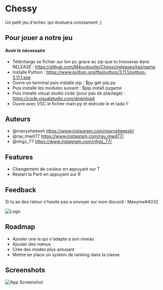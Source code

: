 
# Chessy

Un petit jeu d'echec qui évoluera constament ;)


## Pour jouer a notre jeu

#### Avoir le nécessaire
* Télécharge se fichier sur ton pc grace au zip que tu trouveras dans RELEASE : https://github.com/M4xydouille/Chessy/releases/tag/game
* Installe Python : https://www.python.org/ftp/python/3.11.1/python-3.11.1.exe
* Ouvre un terminal puis installe pip : $py get-pip.py
* Puis installe les modules suivant : $pip install pygame
* Puis installe visual studio code (pour pas de plantage) : https://code.visualstudio.com/download
* Ouvre avec VSC le fichier main.py et éxécute le et tada !!





## Auteurs

- @maxysheeesh https://www.instagram.com/maxysheeesh/
- @ray_mwd77 https://www.instagram.com/ray_mwd77/
- @nhgz_77 https://www.instagram.com/nhgz_77/



## Features

- Changement de couleur en appuyant sur T
- Restart la Parti en appuyant sur R



## Feedback

Si tu as des retour n'hesite pas a envoyer sur mon discord : Maxyme#4032


![Logo](https://image.noelshack.com/fichiers/2022/50/1/1670883596-black-international-chess-day-instagram-post-1.png)


## Roadmap

- Ajouter une ia qui s'adapte a son niveau 
- Ajouter des menus
- Crée des modes plus amusant 
- Mettre en place un system de ranking dans la classe


## Screenshots

![App Screenshot](https://image.noelshack.com/fichiers/2022/50/1/1670883767-image-2022-12-12-232247235.png)

